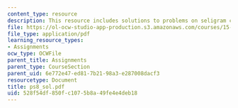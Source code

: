 ```yaml
---
content_type: resource
description: This resource includes solutions to problems on seligram case write-up.
file: https://ol-ocw-studio-app-production.s3.amazonaws.com/courses/15-501-introduction-to-financial-and-managerial-accounting-spring-2004/528f54df850fc1075b8a49fe4e4deb18_ps8_sol.pdf
file_type: application/pdf
learning_resource_types:
- Assignments
ocw_type: OCWFile
parent_title: Assignments
parent_type: CourseSection
parent_uid: 6e772e47-ed81-7b21-98a3-e287008dacf3
resourcetype: Document
title: ps8_sol.pdf
uid: 528f54df-850f-c107-5b8a-49fe4e4deb18
---
```

